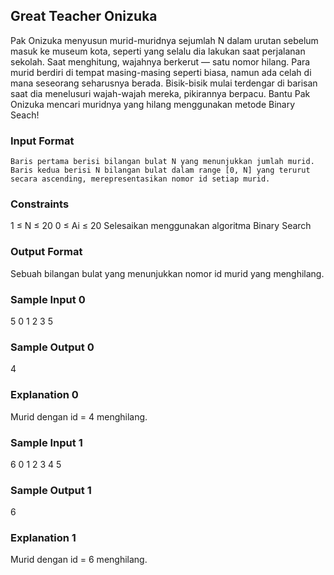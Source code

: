 ## Great Teacher Onizuka
Pak Onizuka menyusun murid-muridnya sejumlah N dalam urutan sebelum masuk ke museum kota, seperti yang selalu dia lakukan saat perjalanan sekolah. Saat menghitung, wajahnya berkerut — satu nomor hilang. Para murid berdiri di tempat masing-masing seperti biasa, namun ada celah di mana seseorang seharusnya berada. Bisik-bisik mulai terdengar di barisan saat dia menelusuri wajah-wajah mereka, pikirannya berpacu. Bantu Pak Onizuka mencari muridnya yang hilang menggunakan metode Binary Seach!

### Input Format
    Baris pertama berisi bilangan bulat N yang menunjukkan jumlah murid.
    Baris kedua berisi N bilangan bulat dalam range [0, N] yang terurut secara ascending, merepresentasikan nomor id setiap murid.

### Constraints
1 ≤ N ≤ 20
0 ≤ Ai ≤ 20
Selesaikan menggunakan algoritma Binary Search

### Output Format
Sebuah bilangan bulat yang menunjukkan nomor id murid yang menghilang.

### Sample Input 0
5
0 1 2 3 5

### Sample Output 0
4

### Explanation 0
Murid dengan id = 4 menghilang.

### Sample Input 1
6
0 1 2 3 4 5

### Sample Output 1
6

### Explanation 1
Murid dengan id = 6 menghilang.